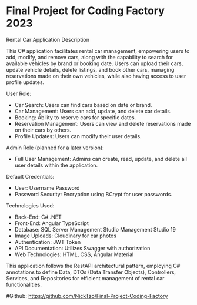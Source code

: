 # Final Project for Coding Factory 2023

Rental Car Application Description

This C# application facilitates rental car management, empowering users to add, modify, and remove cars, along with the capability to search for available vehicles by brand or booking date. Users can upload their cars, update vehicle details, delete listings, and book other cars, managing reservations made on their own vehicles, while also having access to user profile updates.

User Role:
- Car Search: Users can find cars based on date or brand.
- Car Management: Users can add, update, and delete car details.
- Booking: Ability to reserve cars for specific dates.
- Reservation Management: Users can view and delete reservations made on their cars by others.
- Profile Updates: Users can modify their user details.

Admin Role (planned for a later version):
- Full User Management: Admins can create, read, update, and delete all user details within the application.

Default Credentials:
- User: 
Username
Password
- Password Security: Encryption using BCrypt for user passwords.

Technologies Used:
- Back-End: C# .NET
- Front-End: Angular TypeScript
- Database: SQL Server Management Studio Management Studio 19
- Image Uploads: Cloudinary for car photos
- Authentication: JWT Token
- API Documentation: Utilizes Swagger with authorization
- Web Technologies: HTML, CSS, Angular Material

This application follows the RestAPI architectural pattern, employing C# annotations to define Data, DTOs (Data Transfer Objects), Controllers, Services, and Repositories for efficient management of rental car functionalities.

#Github: https://github.com/NickTzo/Final-Project-Coding-Factory
